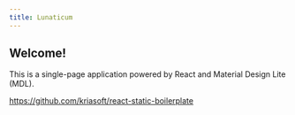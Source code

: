 ```yaml
---
title: Lunaticum
---
```


## Welcome!

This is a single-page application powered by React and Material Design Lite (MDL).

https://github.com/kriasoft/react-static-boilerplate

